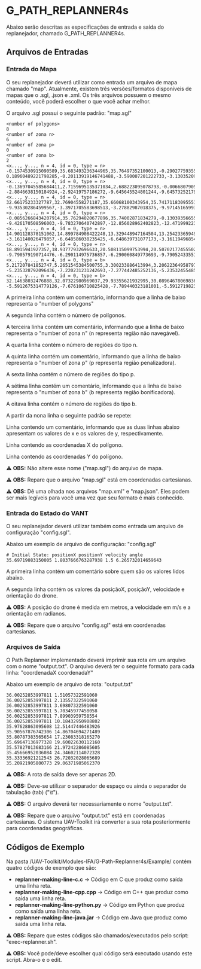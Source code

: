 # G_PATH_REPLANNER4s

Abaixo serão descritas as especificações de entrada e saída do replanejador, chamado G_PATH_REPLANNER4s.

## Arquivos de Entradas

### Entrada do Mapa

O seu replanejador deverá utilizar como entrada um arquivo de mapa chamado "map". Atualmente, existem três versões/formatos disponíveis de mapas que o .sgl, .json e .xml.
Os três arquivos possuem o mesmo conteúdo, você poderá escolher o que você achar melhor. 

O arquivo .sgl possui o seguinte padrão: "map.sgl"

```
<number of polygons>
8
<number of zona n>
6
<number of zona p>
0
<number of zona b>
2
<x..., y..., n = 4, id = 0, type = n>
-0.1574530915090589,35.683493236344965,35.76497352100013,-0.29027759355372845
0.18960489221798285,-0.20113919146741488,-3.590007201222733,-3.1303520957103608
<x..., y..., n = 4, id = 0, type = n>
-0.13697045585684411,2.7159695135371034,2.688223095078793,-0.006680790582055828
-2.8846638150184924,-2.92419757186272,-9.645645524801244,-9.645732521797555
<x..., y..., n = 4, id = 0, type = n>
32.66175233327787,32.76904558271187,35.66068100343954,35.74171183095551
-9.935302864599567,-3.3971705583698513,-3.27882987018375,-9.971451659932168
<x..., y..., n = 4, id = 0, type = n>
-0.08562668434207914,35.76294020677896,35.74002871834279,-0.13039356655633066
-9.426170508596003,-9.783270640742897,-12.856028962402823,-12.471999223221738
<x..., y..., n = 4, id = 0, type = n>
14.901128378151062,14.899784908422248,13.329448947164504,13.254233659495148
-3.161140026479857,-6.648586038235425,-6.648639731077173,-3.161194968543261
<x..., y..., n = 4, id = 0, type = n>
18.8915941927357,18.93777932696633,20.508115099753994,20.507021774555028
-9.790579190714476,-6.290114975736857,-6.290060849773693,-9.790524335512249
<x..., y..., n = 4, id = 0, type = b>
5.217207841852747,5.2651545384500755,3.300233886413994,3.2062236495879737
-5.235328792096436,-7.220231231242693,-7.277442485252136,-5.235324554850292
<x..., y..., n = 4, id = 0, type = b>
32.14638032476888,32.07322980969037,29.93355621932995,30.089646780698367
-5.5912675314779126,-7.676106710825428,-7.789440323181001,-5.591271982323588
```

A primeira linha contém um comentário, informando que a linha de baixo representa o "number of polygons"

A segunda linha contém o número de polígonos.

A terceira linha contém um comentário, informando que a linha de baixo representa o "number of zona n" (n representa região não navegável).

A quarta linha contém o número de regiões do tipo n.

A quinta linha contém um comentário, informando que a linha de baixo representa o "number of zona p" (p representa região penalizadora).

A sexta linha contém o número de regiões do tipo p.

A sétima linha contém um comentário, informando que a linha de baixo representa o "number of zona b" (b representa região bonificadora).

A oitava linha contém o número de regiões do tipo b.

A partir da nona linha o seguinte padrão se repete:

Linha contendo um comentário, informando que as duas linhas abaixo apresentam os valores de x e os valores de y, respectivamente.

Linha contendo as coordenadas X do polígono.

Linha contendo as coordenadas Y do polígono.

:warning: **OBS:** Não altere esse nome ("map.sgl") do arquivo de mapa.

:warning: **OBS:** Repare que o arquivo "map.sgl" está em coordenadas cartesianas.

:warning: **OBS:** Dê uma olhada nos arquivos "map.xml" e "map.json". Eles podem ser mais legíveis para você uma vez que seu formato é mais conhecido.

### Entrada do Estado do VANT

O seu replanejador deverá utilizar também como entrada um arquivo de configuração "config.sgl".

Abaixo um exemplo de arquivo de configuração: "config.sgl"

```
# Initial State: positionX positionY velocity angle
35.69719083150005 1.8037666763287938 1.5 6.265732014659643
```

A primeira linha contém um comentário sobre quem são os valores lidos abaixo. 

A segunda linha contém os valores da posiçãoX, posiçãoY, velocidade e orientação do drone. 

:warning: **OBS:** A posição do drone é medida em metros, a velocidade em m/s e a orientação em radianos.

:warning: **OBS:** Repare que o arquivo "config.sgl" está em coordenadas cartesianas. 

### Arquivos de Saída

O Path Replanner implementado deverá imprimir sua rota em um arquivo com o nome "output.txt". 
O arquivo deverá ter o seguinte formato para cada linha: "coordenadaX coordenadaY"

Abaixo um exemplo de arquivo de rota: "output.txt"

```
36.00252853997811 1.51057322591060
36.00252853997811 2.13557322591060
36.00252853997811 3.69807322591060
36.00252853997811 5.70345977458058
36.00252853997811 7.89903959758554
36.00252853997811 10.18432950908802
35.97628863095608 12.51447446483926
35.90567876742306 14.86704694271489
35.80787383565654 17.23083318165270
35.69647136977328 19.60022630112160
35.57827013683166 21.97242286085605
35.45666952036084 24.34602114072328
35.33336921212543 26.72032028065689
35.20921905800773 29.06371985062370
```

:warning: **OBS:** A rota de saída deve ser apenas 2D.

:warning: **OBS:** Deve-se utilizar o separador de espaço ou ainda o separador de tabulação (tab) ("\t").

:warning: **OBS:** O arquivo deverá ter necessariamente o nome "output.txt".

:warning: **OBS:** Repare que o arquivo "output.txt" está em coordenadas cartesianas. O sistema UAV-Toolkit irá converter a sua rota posteriormente para coordenadas geográficas.

## Códigos de Exemplo

Na pasta /UAV-Toolkit/Modules-IFA/G-Path-Replanner4s/Example/ contém quatro códigos de exemplo que são: 

* **replanner-making-line-c.c** -> Código em C que produz como saída uma linha reta.
* **replanner-making-line-cpp.cpp** -> Código em C++ que produz como saída uma linha reta.
* **replanner-making-line-python.py** -> Código em Python que produz como saída uma linha reta.
* **replanner-making-line-java.jar** -> Código em Java que produz como saída uma linha reta.

:warning: **OBS:** Repare que estes códigos são chamados/executados pelo script: "exec-replanner.sh".

:warning: **OBS:** Você pode/deve escolher qual código será executado usando este script. Abra-o e o edit. 
